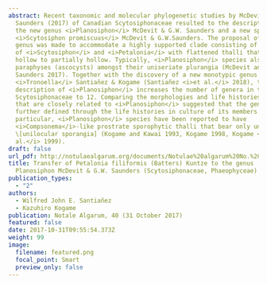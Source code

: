 ```yaml
---
abstract: Recent taxonomic and molecular phylogenetic studies by McDevit &
  Saunders (2017) of Canadian Scytosiphonaceae resulted to the description of
  the new genus <i>Planosiphon</i> McDevit & G.W. Saunders and a new species
  <i>Scytosiphon promiscuus</i> McDevit & G.W.Saunders. The proposal of the new
  genus was made to accommodate a highly supported clade consisting of species
  of <i>Scytosiphon</i> and <i>Petalonia</i> with flattened thalli that are
  hollow to partially hollow. Typically, <i>Planosiphon</i> species also lack
  paraphyses (ascocysts) amongst their uniseriate plurangia (McDevit and
  Saunders 2017). Together with the discovery of a new monotypic genus
  <i>Tronoella</i> Santiañez & Kogame (Santiañez <i>et al.</i> 2018), the
  description of <i>Planosiphon</i> increases the number of genera in the family
  Scytosiphonaceae to 12. Comparing the morphologies and life histories of taxa
  that are closely related to <i>Planosiphon</i> suggested that the genus can be
  further defined through the life histories in culture of its members. In
  particular, <i>Planosiphon</i> species have been reported to have
  <i>Compsonema</i>-like prostrate sporophytic thalli that bear only unangia
  \[unilocular sporangia] (Kogame and Kawai 1993, Kogame 1998, Kogame <i>et
  al.</i> 1999).
draft: false
url_pdf: http://notulaealgarum.org/documents/Notulae%20algarum%20No.%2040.pdf
title: Transfer of Petalonia filiformis (Batters) Kuntze to the genus
  Planosiphon McDevit & G.W. Saunders (Scytosiphonaceae, Phaeophyceae)
publication_types:
  - "2"
authors:
  - Wilfred John E. Santiañez
  - Kazuhiro Kogame
publication: Notale Algarum, 40 (31 October 2017)
featured: false
date: 2017-10-31T09:55:54.373Z
weight: 99
image:
  filename: featured.png
  focal_point: Smart
  preview_only: false
---
```

